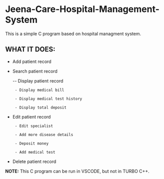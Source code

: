 # Jeena-Care-Hospital-Management-System
This is a simple C program based on hospital managment system.
## WHAT IT DOES:
  - Add patient record
  
  - Search patient record
  
       -- Display patient record
         
         - Display medical bill
         
         - Display medical test history
        
         - Display total deposit 
        
  - Edit patient record
  
         - Edit specialist
         
         - Add more disease details
         
         - Deposit money
         
         - Add medical test

  - Delete patient record 

**NOTE:** This C program can be run in VSCODE, but not in TURBO C++.
